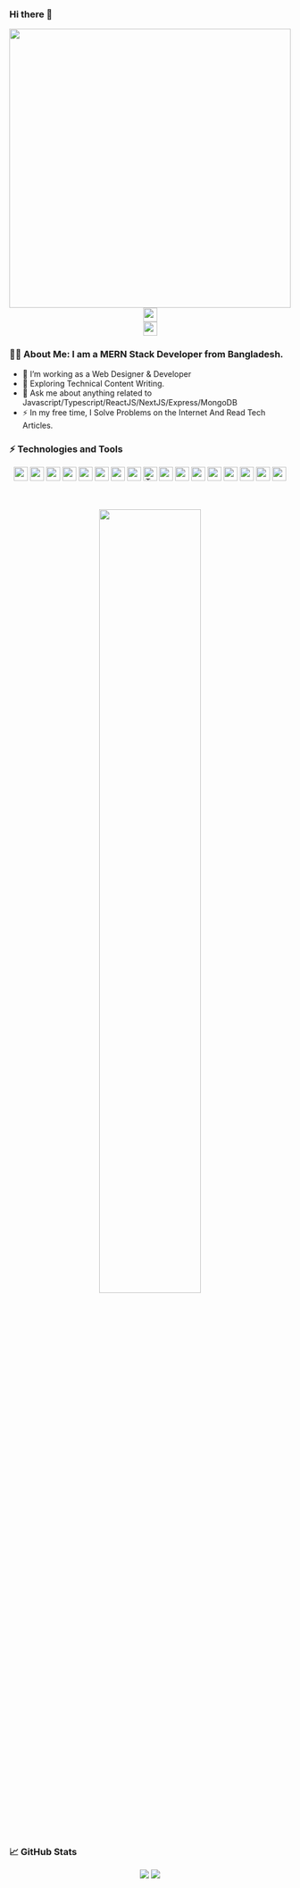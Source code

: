 ### Hi there 👋


<div id="header" align="center">
  <img src="https://media.giphy.com/media/qgQUggAC3Pfv687qPC/giphy.gif" width="100%" height="500"/>
</div>


<div id="badges" align='center'>
  <a href="https://www.linkedin.com/in/ahshanhabib26/">
    <img src="https://img.shields.io/badge/-ahshanhabib26-blue?style=flat-square&logo=Linkedin&logoColor=white&link=https://www.linkedin.com/in/ahshanhabib26/" height="25"/>
  </a>
  <br/>
  <span>
    <a href="mailto:ahshan.habib026@gmail.com">
    <img src="https://img.shields.io/badge/-ahshan.habib026@gmail.com-c14438?style=flat-square&logo=Gmail&logoColor=white&link=mailto:ahshan.habib026@gmail.com" height="25"/>
  </a>
  </span>
</div>



### :man_technologist: About Me: I am a MERN Stack Developer from  Bangladesh.

- :telescope: I’m working as a Web Designer & Developer
- :seedling: Exploring Technical Content Writing.
- 💬 Ask me about anything related to Javascript/Typescript/ReactJS/NextJS/Express/MongoDB
- :zap: In my free time, I Solve Problems on the Internet And Read Tech Articles.
  

### ⚡ Technologies and Tools

<div align='center'>
<img src="https://img.shields.io/badge/HTML5-E34F26?style=for-the-badge&logo=html5&logoColor=white" height="25"/> 
<img src="https://img.shields.io/badge/CSS3-1572B6?style=for-the-badge&logo=css3&logoColor=white" height="25"/> 
<img src="https://img.shields.io/badge/Sass-CC6699?style=for-the-badge&logo=sass&logoColor=white" height="25"/> 
<img src="https://img.shields.io/badge/Bootstrap-563D7C?style=for-the-badge&logo=bootstrap&logoColor=white" height="25"/> 
<img src="https://img.shields.io/badge/Tailwind_CSS-38B2AC?style=for-the-badge&logo=tailwind-css&logoColor=white" height="25"/>
<img src="https://img.shields.io/badge/Material--UI-0081CB?style=for-the-badge&logo=material-ui&logoColor=white" height="25"/> 
<img src="https://img.shields.io/badge/javascript-F7DF1E.svg?&style=for-the-badge&logo=javascript&logoColor=white" height="25"/>  
<img src="https://img.shields.io/badge/Redux-282C34?logo=redux&logoColor=764ABC" height="25" />
<img alt="TypeScript" src="https://img.shields.io/badge/-TypeScript-007ACC?style=flat-square&logo=typescript&logoColor=white" height="25" />
<img src="https://img.shields.io/badge/React-20232A?style=for-the-badge&logo=react&logoColor=61DAFB" height="25"/> 
 <img src="https://img.shields.io/badge/Next.js-282C34?logo=next.js&logoColor=FFFFFF"  height="25" />
<img src="https://img.shields.io/badge/React_Router-CA4245?style=for-the-badge&logo=react-router&logoColor=white" height="25"/> 
<img src="https://img.shields.io/badge/firebase-FFCA28.svg?&style=for-the-badge&logo=firebase&logoColor=white" height="25"/> 
<img src="https://img.shields.io/badge/Node.js-43853D?style=for-the-badge&logo=node.js&logoColor=white" height="25"/> 
<img src=" https://img.shields.io/badge/MongoDB-4EA94B?style=for-the-badge&logo=mongodb&logoColor=white" height="25"/>
<img src="https://img.shields.io/badge/Netlify-00C7B7?style=for-the-badge&logo=netlify&logoColor=white" height="25"/> 
<img src="https://img.shields.io/badge/Heroku-430098?style=for-the-badge&logo=heroku&logoColor=white" height="25"/> 
</div>

<br />
<br />
<p align="center">
  <img width="60%" src="https://github-readme-streak-stats.herokuapp.com/?user=AhshanHabib26&background=1a2331&sideNums=FFFFFF&sideLabels=9A9A9A&currStreakNum=FB8C00&dates=6E6E6E" />
</p>

<br/>

### :chart_with_upwards_trend: GitHub Stats
<p align="center">
 <img   src="https://github-readme-stats.vercel.app/api?username=AhshanHabib26&show_icons=true&count_private=true&theme=dracula" />
<img   src="https://github-readme-stats.vercel.app/api/top-langs/?username=AhshanHabib26&layout=compact&count_private=true&theme=dracula" />
</p>
